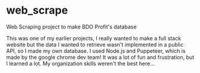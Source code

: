 # web_scrape
Web Scraping project to make BDO Profit's database

This was one of my earlier projects, I really wanted to make a full stack website but the data I wanted to retrieve wasn't implemented in a public API, so I made my own database.
I used Node.js and Puppeteer, which is made by the google chrome dev team!
It was a lot of fun and frustration, but I learned a lot. My organization skills weren't the best here...
